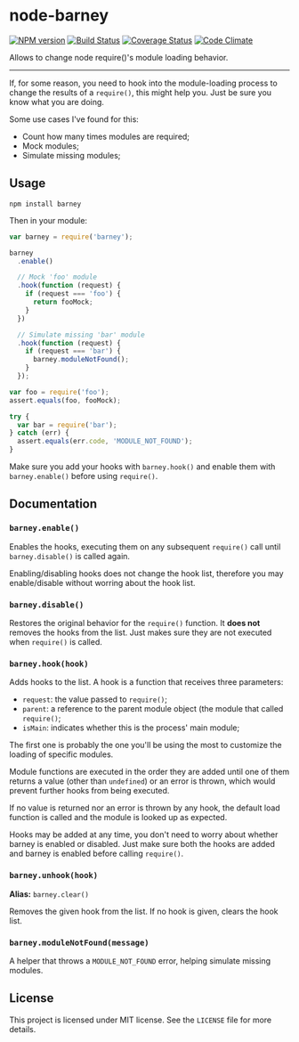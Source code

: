 node-barney
===========

[![NPM version](https://badge.fury.io/js/barney.svg)](http://badge.fury.io/js/barney)
[![Build Status](https://travis-ci.org/mkretschek/node-barney.svg?branch=master)](https://travis-ci.org/mkretschek/node-barney)
[![Coverage Status](https://coveralls.io/repos/mkretschek/node-barney/badge.png)](https://coveralls.io/r/mkretschek/node-barney)
[![Code Climate](https://codeclimate.com/github/mkretschek/node-barney.png)](https://codeclimate.com/github/mkretschek/node-barney)

Allows to change node require()'s module loading behavior.

---

If, for some reason, you need to hook into the module-loading process to change
the results of a `require()`, this might help you. Just be sure you know what
you are doing.

Some use cases I've found for this:

* Count how many times modules are required;
* Mock modules;
* Simulate missing modules;


Usage
-----

```
npm install barney
```

Then in your module:

```js
var barney = require('barney');

barney
  .enable()

  // Mock 'foo' module
  .hook(function (request) {
    if (request === 'foo') {
      return fooMock;
    }
  })

  // Simulate missing 'bar' module
  .hook(function (request) {
    if (request === 'bar') {
      barney.moduleNotFound();
    }
  });

var foo = require('foo');
assert.equals(foo, fooMock);

try {
  var bar = require('bar');
} catch (err) {
  assert.equals(err.code, 'MODULE_NOT_FOUND');
}
```

Make sure you add your hooks with `barney.hook()` and enable them with
`barney.enable()` before using `require()`.


Documentation
-------------

### `barney.enable()`

Enables the hooks, executing them on any subsequent `require()` call until
`barney.disable()` is called again.

Enabling/disabling hooks does not change the hook list, therefore you may
enable/disable without worring about the hook list.


### `barney.disable()`

Restores the original behavior for the `require()` function. It **does not**
removes the hooks from the list. Just makes sure they are not executed when
`require()` is called.


### `barney.hook(hook)`

Adds hooks to the list. A hook is a function that receives three parameters:

* `request`: the value passed to `require()`;
* `parent`: a reference to the parent module object (the module that called
    `require()`;
* `isMain`: indicates whether this is the process' main module;

The first one is probably the one you'll be using the most to customize
the loading of specific modules.

Module functions are executed in the order they are added until one of them
returns a value (other than `undefined`) or an error is thrown, which would
prevent further hooks from being executed.

If no value is returned nor an error is thrown by any hook, the default load
function is called and the module is looked up as expected.

Hooks may be added at any time, you don't need to worry about whether
barney is enabled or disabled. Just make sure both the hooks are added and
barney is enabled before calling `require()`.


### `barney.unhook(hook)`

**Alias:** `barney.clear()`

Removes the given hook from the list. If no hook is given, clears the hook
list.


### `barney.moduleNotFound(message)`

A helper that throws a `MODULE_NOT_FOUND` error, helping simulate missing
modules.


License
-------

This project is licensed under MIT license. See the `LICENSE` file for more
details.
